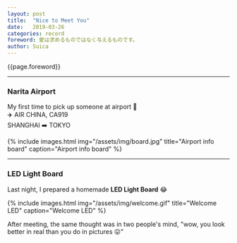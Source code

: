 ```yaml
---
layout: post
title:  "Nice to Meet You"
date:   2019-03-26
categories: record
foreword: 愛は求めるものではなく与えるものです。
author: Suica
---
```


{{page.foreword}}

---
### Narita Airport

My first time to pick up someone at airport 😬  
✈️ AIR CHINA, CA919     
SHANGHAI ➡️ TOKYO  

{% include images.html img="/assets/img/board.jpg" title="Airport info board" caption="Airport info board" %}

---
### LED Light Board

Last night, I prepared a homemade **LED Light Board** 😂

{% include images.html img="/assets/img/welcome.gif" title="Welcome LED" caption="Welcome LED" %}

After meeting, the same thought was in two people's mind, "wow, you look better in real than you do in pictures 😛"
